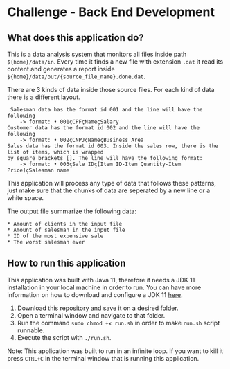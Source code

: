 # Challenge - Back End Development

## What does this application do?
This is a data analysis system that monitors all files inside path `${home}/data/in`. Every time it finds a new file with extension `.dat` it read its content and generates a report inside `${home}/data/out/{source_file_name}.done.dat`.

There are 3 kinds of data inside those source files. For each kind of data there is a different layout.
```
 Salesman data has the format id 001 and the line will have the following
    -> format: • 001çCPFçNameçSalary
Customer data has the format id 002 and the line will have the following
    -> format: • 002çCNPJçNameçBusiness Area
Sales data has the format id 003. Inside the sales row, there is the list of items, which is wrapped
by square brackets []. The line will have the following format:
    -> format: • 003çSale IDç[Item ID-Item Quantity-Item Price]çSalesman name
```
This application will process any type of data that follows these patterns, just make sure that the chunks of data are seperated by a new line or a white space. 

The output file summarize the following data:
```
* Amount of clients in the input file 
* Amount of salesman in the input file 
* ID of the most expensive sale 
* The worst salesman ever
```
## How to run this application
This application was built with Java 11, therefore it needs a JDK 11 installation in your local machine in order to run. You can have more information on how to download and configure a JDK 11 [here](https://www.oracle.com/java/technologies/downloads).
1. Download this repository and save it on a desired folder.
2. Open a terminal window and navigate to that folder.
3. Run the command `sudo chmod +x run.sh` in order to make `run.sh` script runnable.
4. Execute the script with `./run.sh`.

Note: This application was built to run in an infinite loop. If you want to kill it press `CTRL+C` in the terminal window that is running this application.